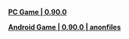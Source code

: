 **[PC Game | 0.90.0](https://autopatchos.starrails.com/client/download/20230202113937_NE7YVwlt4XBAMuNL/StarRail_0.90.0.zip)**   

**[Android Game | 0.90.0 | anonfiles ](https://anonfiles.com/56e0T8W6y0/Honkai_Star_Rail_v0.90.0_40_antisplit_apk)**